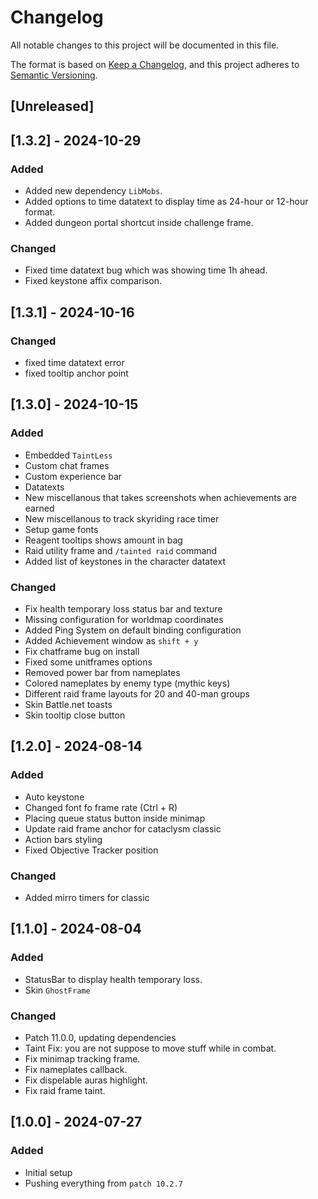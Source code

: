 # Changelog

All notable changes to this project will be documented in this file.

The format is based on [Keep a Changelog](https://keepachangelog.com/en/1.0.0/),
and this project adheres to [Semantic Versioning](https://semver.org/spec/v2.0.0.html).

## [Unreleased]

## [1.3.2] - 2024-10-29

### Added

-   Added new dependency `LibMobs`.
-   Added options to time datatext to display time as 24-hour or 12-hour format.
-   Added dungeon portal shortcut inside challenge frame.

### Changed

-   Fixed time datatext bug which was showing time 1h ahead.
-   Fixed keystone affix comparison.

## [1.3.1] - 2024-10-16

### Changed

-   fixed time datatext error
-   fixed tooltip anchor point

## [1.3.0] - 2024-10-15

### Added

-   Embedded `TaintLess`
-   Custom chat frames
-   Custom experience bar
-   Datatexts
-   New miscellanous that takes screenshots when achievements are earned
-   New miscellanous to track skyriding race timer
-   Setup game fonts
-   Reagent tooltips shows amount in bag
-   Raid utility frame and `/tainted raid` command
-   Added list of keystones in the character datatext

### Changed

-   Fix health temporary loss status bar and texture
-   Missing configuration for worldmap coordinates
-   Added Ping System on default binding configuration
-   Added Achievement window as `shift + y`
-   Fix chatframe bug on install
-   Fixed some unitframes options
-   Removed power bar from nameplates
-   Colored nameplates by enemy type (mythic keys)
-   Different raid frame layouts for 20 and 40-man groups
-   Skin Battle.net toasts
-   Skin tooltip close button

## [1.2.0] - 2024-08-14

### Added

-   Auto keystone
-   Changed font fo frame rate (Ctrl + R)
-   Placing queue status button inside minimap
-   Update raid frame anchor for cataclysm classic
-   Action bars styling
-   Fixed Objective Tracker position

### Changed

-  Added mirro timers for classic

## [1.1.0] - 2024-08-04

### Added

-   StatusBar to display health temporary loss.
-   Skin `GhostFrame`

### Changed

-   Patch 11.0.0, updating dependencies
-   Taint Fix: you are not suppose to move stuff while in combat.
-   Fix minimap tracking frame.
-   Fix nameplates callback.
-   Fix dispelable auras highlight.
-   Fix raid frame taint.

## [1.0.0] - 2024-07-27

### Added

-   Initial setup
-   Pushing everything from `patch 10.2.7`
